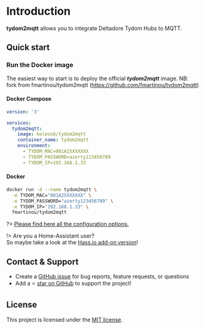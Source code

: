 # Introduction

**tydom2mqtt** allows you to integrate Deltadore Tydom Hubs to MQTT.

## Quick start

### Run the Docker image
The easiest way to start is to deploy the official _**tydom2mqtt**_ image.
NB: fork from fmartinou/tydom2mqtt (https://github.com/fmartinou/tydom2mqtt)

<!-- tabs:start -->
#### **Docker Compose**
```yaml
version: '3'

services:
  tydom2mqtt:
    image: koleos6/tydom2mqtt
    container_name: tydom2mqtt
    environment:
      - TYDOM_MAC=001A25XXXXXX
      - TYDOM_PASSWORD=azerty123456789
      - TYDOM_IP=192.168.1.33
```
#### **Docker**
```bash
docker run -d --name tydom2mqtt \
  -e TYDOM_MAC="001A25XXXXXX" \
  -e TYDOM_PASSWORD="azerty123456789" \
  -e TYDOM_IP="192.168.1.33" \  
  fmartinou/tydom2mqtt
```
<!-- tabs:end -->

?> [Please find here all the configuration options.](/configuration/)

!> Are you a Home-Assistant user? \
So maybe take a look at the [Hass.io add-on version](/hass/)!
## Contact & Support

- Create a [GitHub issue](https://github.com/koleos6/tydom2mqtt/issues) for bug reports, feature requests, or questions
- Add a ⭐️ [star on GitHub](https://github.com/koleos6/tydom2mqtt) to support the project!

## License

This project is licensed under the [MIT license](https://github.com/koleos6/tydom2mqtt/blob/master/LICENSE).

<!-- GitHub Buttons -->
<script async defer src="https://buttons.github.io/buttons.js"></script>